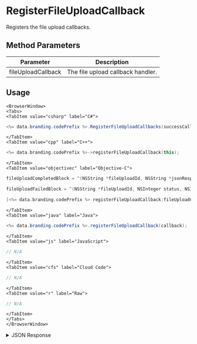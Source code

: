 # RegisterFileUploadCallback

Registers the file upload callbacks.

## Method Parameters
Parameter | Description
--------- | -----------
fileUploadCallback | The file upload callback handler.

## Usage

```mdx-code-block
<BrowserWindow>
<Tabs>
<TabItem value="csharp" label="C#">
```

```csharp
<%= data.branding.codePrefix %>.RegisterFileUploadCallbacks(successCallback, failureCallback);
```

```mdx-code-block
</TabItem>
<TabItem value="cpp" label="C++">
```

```cpp
<%= data.branding.codePrefix %>->registerFileUploadCallback(this);
```

```mdx-code-block
</TabItem>
<TabItem value="objectivec" label="Objective-C">
```

```objectivec
fileUploadCompletedBlock = ^(NSString *fileUploadId, NSString *jsonResponse) { };

fileUploadFailedBlock = ^(NSString *fileUploadId, NSInteger status, NSInteger reasonCode, NSString *jsonResponse) { };

[<%= data.branding.codePrefix %> registerFileUploadCallback:fileUploadCompletedBlock failedBlock:fileUploadFailedBlock];
```

```mdx-code-block
</TabItem>
<TabItem value="java" label="Java">
```

```java
<%= data.branding.codePrefix %>.registerFileUploadCallback(callback);
```

```mdx-code-block
</TabItem>
<TabItem value="js" label="JavaScript">
```

```javascript
// N/A
```

```mdx-code-block
</TabItem>
<TabItem value="cfs" label="Cloud Code">
```

```javascript
// N/A
```

```mdx-code-block
</TabItem>
<TabItem value="r" label="Raw">
```

```javascript
// N/A
```

```mdx-code-block
</TabItem>
</Tabs>
</BrowserWindow>
```

<details>
<summary>JSON Response</summary>

```json
// SUCCESS JSON
{
    "status": 200,
    "data": {
        "fileDetails": {
            "updatedAt": 1452616408147,
            "fileSize": 100,
            "fileType": "User",
            "expiresAt": 1452702808146,
            "shareable": true,
            "uploadId": "cf9a075c-587e-4bd1-af0b-eab1a79b958f",
            "createdAt": 1452616408147,
            "profileId": "bf8a1433-62d2-448e-b396-f3dbffff44",
            "gameId": "99999",
            "path": "dir1/dir2",
            "filename": "filename",
            "replaceIfExists": true,
            "cloudPath": "bc/g/99999/u/bf8a1433-62d2-448e-b396-f3dbffff44/f/dir1/dir2/filename"
        }
    }
}

// FAILURE JSON
{
	"status": 403,
	"reason_code": 40300,
	"status_message": "Message describing failure",
	"severity": "ERROR"
}
```
</details>

